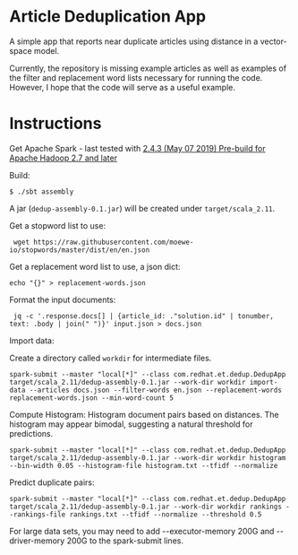 # Article Deduplication App

A simple app that reports near duplicate articles using distance in a vector-space model.

Currently, the repository is missing example articles as well as examples of the filter and replacement word lists necessary for running the code. However, I hope that the code will serve as a useful example.

# Instructions

Get Apache Spark - last tested with [2.4.3 (May 07 2019) Pre-build for Apache Hadoop 2.7 and later](https://spark.apache.org/downloads.html)

Build:

    $ ./sbt assembly

A jar (`dedup-assembly-0.1.jar`) will be created under `target/scala_2.11`.

Get a stopword list to use:

     wget https://raw.githubusercontent.com/moewe-io/stopwords/master/dist/en/en.json

Get a replacement word list to use, a json dict:

    echo "{}" > replacement-words.json

Format the input documents:

     jq -c '.response.docs[] | {article_id: ."solution.id" | tonumber, text: .body | join(" ")}' input.json > docs.json

Import data:

Create a directory called `workdir` for intermediate files.

    spark-submit --master "local[*]" --class com.redhat.et.dedup.DedupApp target/scala_2.11/dedup-assembly-0.1.jar --work-dir workdir import-data --articles docs.json --filter-words en.json --replacement-words replacement-words.json --min-word-count 5


Compute Histogram:
Histogram document pairs based on distances.  The histogram may appear bimodal, suggesting a natural threshold for predictions.

    spark-submit --master "local[*]" --class com.redhat.et.dedup.DedupApp target/scala_2.11/dedup-assembly-0.1.jar --work-dir workdir histogram --bin-width 0.05 --histogram-file histogram.txt --tfidf --normalize

Predict duplicate pairs:

    spark-submit --master "local[*]" --class com.redhat.et.dedup.DedupApp target/scala_2.11/dedup-assembly-0.1.jar --work-dir workdir rankings --rankings-file rankings.txt --tfidf --normalize --threshold 0.5

For large data sets, you may need to add --executor-memory 200G and --driver-memory 200G to the spark-submit lines.
